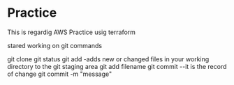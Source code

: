 # Practice

This is regardig AWS Practice usig terraform

stared working on git commands

git clone
git status
git add -adds new or changed files in your working directory to the git staging area
        git add filename
git commit --it is the record of change
        git commit -m "message"